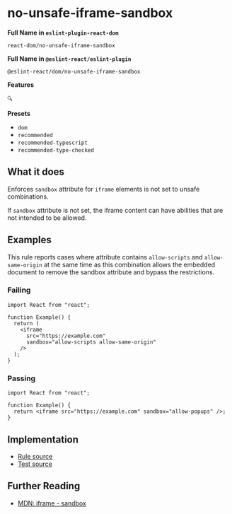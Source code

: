 # no-unsafe-iframe-sandbox

**Full Name in `eslint-plugin-react-dom`**

```plain copy
react-dom/no-unsafe-iframe-sandbox
```

**Full Name in `@eslint-react/eslint-plugin`**

```plain copy
@eslint-react/dom/no-unsafe-iframe-sandbox
```

**Features**

`🔍`

**Presets**

- `dom`
- `recommended`
- `recommended-typescript`
- `recommended-type-checked`

## What it does

Enforces `sandbox` attribute for `iframe` elements is not set to unsafe combinations.

If `sandbox` attribute is not set, the iframe content can have abilities that are not intended to be allowed.

## Examples

This rule reports cases where attribute contains `allow-scripts` and `allow-same-origin` at the same time as this combination allows the embedded document to remove the sandbox attribute and bypass the restrictions.

### Failing

```tsx
import React from "react";

function Example() {
  return (
    <iframe
      src="https://example.com"
      sandbox="allow-scripts allow-same-origin"
    />
  );
}
```

### Passing

```tsx
import React from "react";

function Example() {
  return <iframe src="https://example.com" sandbox="allow-popups" />;
}
```

## Implementation

- [Rule source](https://github.com/Rel1cx/eslint-react/tree/main/packages/plugins/eslint-plugin-react-debug/src/rules/dom-no-unsafe-iframe-sandbox.ts)
- [Test source](https://github.com/Rel1cx/eslint-react/tree/main/packages/plugins/eslint-plugin-react-debug/src/rules/dom-no-unsafe-iframe-sandbox.spec.ts)

## Further Reading

- [MDN: iframe - sandbox](https://developer.mozilla.org/en-US/docs/Web/HTML/Element/iframe#attributes)
